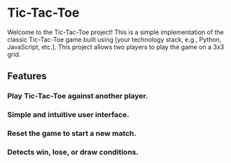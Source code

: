 # Tic-Tac-Toe

Welcome to the Tic-Tac-Toe project! This is a simple implementation of the classic Tic-Tac-Toe game built using [your technology stack, e.g., Python, JavaScript, etc.]. This project allows two players to play the game on a 3x3 grid.

## Features

 ### Play Tic-Tac-Toe against another player.
 ### Simple and intuitive user interface.
 ### Reset the game to start a new match.
 ### Detects win, lose, or draw conditions.

